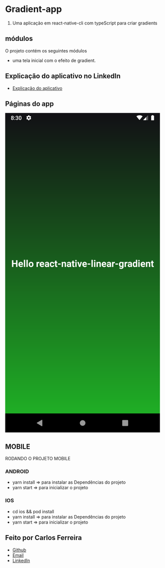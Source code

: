 # Gradient-app 
1. Uma aplicação em react-native-cli com typeScript para criar gradients

## módulos

O projeto contém os seguintes módulos

* uma tela inicial com o efeito de gradient.

## Explicação do aplicativo no LinkedIn
* [Explicação do aplicativo](https://www.linkedin.com/posts/carlos-ferreira-4b2ba219a_css-react-reactnative-activity-6900951529864491008-r610)

## Páginas do app
![Foto do App Home](https://github.com/CarlosSTS/appgradient/blob/master/images/gradient.png)

## MOBILE
RODANDO O PROJETO MOBILE

### ANDROID
* yarn install => para instalar as Dependências do projeto
* yarn start => para inicializar o projeto

### IOS
* cd ios && pod install
* yarn install => para instalar as Dependências do projeto
* yarn start => para inicializar o projeto

## Feito por Carlos Ferreira
* [Github](https://www.github.com/CarlosSTS)
* [Email](mailto://carlossts826@gmail.com)
* [LinkedIn](https://www.linkedin.com/in/carlos-ferreira-4b2ba219a/)
